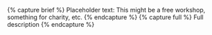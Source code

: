 {% capture brief %}
Placeholder text: This might be a free workshop, something for charity, etc.
{% endcapture %}
{% capture full %}
Full description
{% endcapture %}
